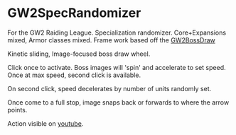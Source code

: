 # GW2SpecRandomizer
For the GW2 Raiding League. Specialization randomizer. Core+Expansions mixed, Armor classes mixed. Frame work based off the [GW2BossDraw](https://github.com/iFan13/GW2BossDraw)

Kinetic sliding, Image-focused boss draw wheel. 

Click once to activate. Boss images will 'spin' and accelerate to set speed. Once at max speed, second click is available.

On second click, speed decelerates by number of units randomly set. 

Once come to a full stop, image snaps back or forwards to where the arrow points.

Action visible on [youtube](https://youtu.be/cgSal1wh5eU).
